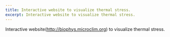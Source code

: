 ```yaml
---
title: Interactive website to visualize thermal stress.
excerpt: Interactive website to visualize thermal stress.
---
```

Interactive website(http://biophys.microclim.org) to visualize thermal stress.